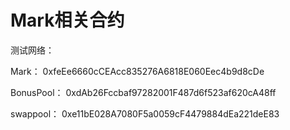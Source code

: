 # Mark相关合约

测试网络：

Mark： 0xfeEe6660cCEAcc835276A6818E060Eec4b9d8cDe

BonusPool： 0xdAb26Fccbaf97282001F487d6f523af620cA48ff

swappool： 0xe11bE028A7080F5a0059cF4479884dEa221deE83





